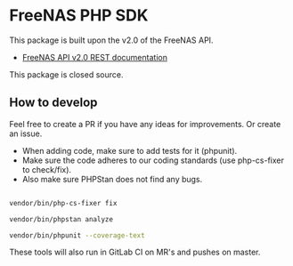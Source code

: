 # FreeNAS PHP SDK

This package is built upon the v2.0 of the FreeNAS API.
* [FreeNAS API v2.0 REST documentation](https://api.ixsystems.com/freenas/)

This package is closed source.

## How to develop

Feel free to create a PR if you have any ideas for improvements. Or create an issue.

* When adding code, make sure to add tests for it (phpunit).
* Make sure the code adheres to our coding standards (use php-cs-fixer to check/fix). 
* Also make sure PHPStan does not find any bugs.

```bash

vendor/bin/php-cs-fixer fix

vendor/bin/phpstan analyze

vendor/bin/phpunit --coverage-text

```

These tools will also run in GitLab CI on MR's and pushes on master.
